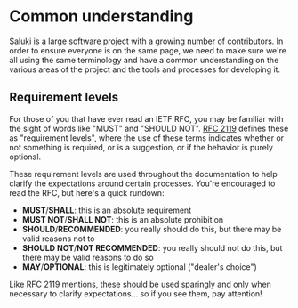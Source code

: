# Common understanding

Saluki is a large software project with a growing number of contributors. In order to ensure everyone is on the same
page, we need to make sure we're all using the same terminology and have a common understanding on the various areas of
the project and the tools and processes for developing it.

## Requirement levels

For those of you that have ever read an IETF RFC, you may be familiar with the sight of words like "MUST" and "SHOULD
NOT". [RFC 2119](https://datatracker.ietf.org/doc/html/rfc2119) defines these as "requirement levels", where the use of
these terms indicates whether or not something is required, or is a suggestion, or if the behavior is purely optional.

These requirement levels are used throughout the documentation to help clarify the expectations around certain
processes. You're encouraged to read the RFC, but here's a quick rundown:

- **MUST**/**SHALL**: this is an absolute requirement
- **MUST NOT**/**SHALL NOT**: this is an absolute prohibition
- **SHOULD**/**RECOMMENDED**: you really should do this, but there may be valid reasons not to
- **SHOULD NOT**/**NOT RECOMMENDED**: you really should not do this, but there may be valid reasons to do so
- **MAY**/**OPTIONAL**: this is legitimately optional ("dealer's choice")

Like RFC 2119 mentions, these should be used sparingly and only when necessary to clarify expectations... so if you see
them, pay attention!
